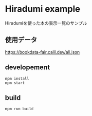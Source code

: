 # Hiradumi example

Hiradumiを使った本の表示一覧のサンプル

## 使用データ

https://bookdata-fair.calil.dev/all.json

## developement

```
npm install
npm start
```

## build

```
npm run build
```
